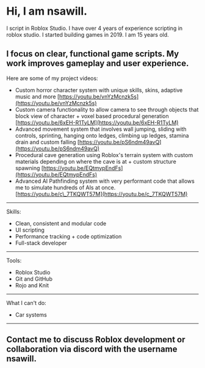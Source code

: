 # Hi, I am nsawill.
I script in Roblox Studio. I have over 4 years of experience scripting in roblox studio. I started building games in 2019. I am 15 years old.

I focus on clear, functional game scripts. My work improves gameplay and user experience.
---
Here are some of my project videos:

* Custom horror character system with unique skills, skins, adaptive music and more
  [https://youtu.be/vnYzMcnzk5s](https://youtu.be/vnYzMcnzk5s)
* Custom camera functionality to allow camera to see through objects that block view of character + voxel based procedural generation
  [https://youtu.be/6xEH-R1TyLM](https://youtu.be/6xEH-R1TyLM)
* Advanced movement system that involves wall jumping, sliding with controls, sprinting, hanging onto ledges, climbing up ledges, stamina drain and custom falling
  [https://youtu.be/pS6ndm49avQ](https://youtu.be/pS6ndm49avQ)
* Procedural cave generation using Roblox's terrain system with custom materials depending on where the cave is at + custom structure spawning
  [https://youtu.be/EQtmypEndFs](https://youtu.be/EQtmypEndFs)
* Advanced AI Pathfinding system with very performant code that allows me to simulate hundreds of AIs at once.
  [https://youtu.be/c\_7TKQWT57M](https://youtu.be/c_7TKQWT57M)
---
Skills:

* Clean, consistent and modular code
* UI scripting
* Performance tracking + code optimization
* Full-stack developer
---
Tools:

* Roblox Studio
* Git and GitHub
* Rojo and Knit

---
What I can't do:

* Car systems

---
## Contact me to discuss Roblox development or collaboration via discord with the username **nsawill**.
